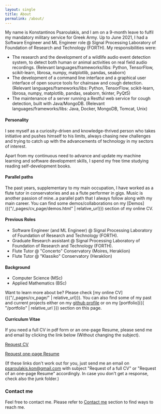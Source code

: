 ```yaml
---
layout: single
title: About
permalink: /about/
---
```


My name is Konstantinos Psaroulakis, and I am on a 9-month leave to fulfil my mandatory military service for Greek Army. Up to June 2021, I had a Software Engineer and ML Engineer role @ Signal Processing Laboratory of Foundation of Research and Technology (FORTH). 
My responsibilities were:

 - The research and the development of a wildlife audio event detection system, to detect both human or animal activities on real field audio recordings. (Relevant languages/frameworks/libs: Python, TensorFlow, scikit-learn, librosa, numpy, matplotlib, pandas, seaborn)
- The development of a command line interface and a graphical user interface of open source tools for chainsaw and cough detection. (Relevant languages/frameworks/libs: Python, TensorFlow, scikit-learn, librosa, numpy, matplotlib, pandas, seaborn, tkinter, PyQt5)
- The maintenance of a server running a Restful web service for cough detection, built with Java/MongoDB. (Relevant languages/frameworks/libs: Java, Docker, MongoDB, Tomcat, Unix)

#### Personality 

I see myself as a curiosity-driven and knowledge-thrived person who takes initiative and pushes himself to his limits, always chasing new challenges and trying to catch up with the advancements of technology in my sectors of interest.

Apart from my continuous need to advance and update my machine learning and software development skills, I spend my free time studying reading self-development books.

#### Parallel paths
The past years, supplementary to my main occupation, I have worked as a flute tutor in conservatories and as a flute performer in gigs. Music is another passion of mine..a parallel path that I always follow along with my main career. You can find some demos/collaborations on my [Demos]({{"/_pages/cv_page/demos.html" | relative_url}}) section of my online CV.


#### Previous Roles 

- Software Engineer (and ML Engineer) @ Signal Processing Laboratory of Foundation of Research and Technology (FORTH). 
- Graduate Research assistant @ Signal Processing Laboratory of Foundation of Research and Technology (FORTH).
- Flute Tutor @ "Concerto" Conservatory (Moires, Heraklion) 
- Flute Tutor @ "Klassiko" Conservatory (Heraklion)

#### Background
- Computer Science (MSc)	
- Applied Mathematics (BSc)

Want to learn more about be? Please check [my online CV]({{"/_pages/cv_page/" | relative_url}}).
You can also find some of my past and current projects either on my [github profile](https://github.com/konpsar/) or on my [portfolio]({{ "/portfolio" | relative_url }}) section on this page.

#### Curriculum Vitae

If you need a full CV in pdf form or an one-page Resume, please send me and email by clicking the link below (Without changing the subject).

[Request CV](mailto:psaroulakis.kon@gmail.com?subject=Request%20of%20a%20full%20CV)

[Request one-page Resume](mailto:psaroulakis.kon@gmail.com?subject=Request%20of%20an%20one-page%20Resume)

(If these links don't work out for you, just send me an email on psaroulakis.kon@gmail.com with subject "Request of a full CV" or "Request of an one-page Resume" accordingly. In case you don't get a response, check also the junk folder.)

### Contact me

Feel free to contact me. Please refer to [Contact me](/contact/) section to find ways to reach me.

